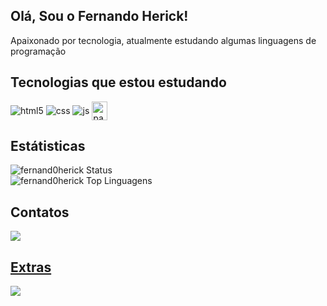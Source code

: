 ## Olá, Sou o Fernando Herick!
Apaixonado por tecnologia, atualmente estudando algumas linguagens de programação

## Tecnologias que estou estudando
<div style="display: inline_block">
    <img align="center" alt="html5" src="https://img.shields.io/badge/HTML5-E34F26?style=for-the-badge&logo=html5&logoColor=white"/>
    <img align="center" alt="css" src="https://img.shields.io/badge/CSS3-1572B6?style=for-the-badge&logo=css3&logoColor=white"/>
    <img align="center" alt="js" src="https://img.shields.io/badge/JavaScript-F7DF1E?style=for-the-badge&logo=javascript&logoColor=black"/>
    <img align="center" alt="pawn" src="https://upload.wikimedia.org/wikipedia/commons/7/71/Pawn_logo.png" width="25" height="30" />
</div>

## Estátisticas
![fernand0herick Status](https://github-readme-stats.vercel.app/api?username=fernand0herick&theme=vue-dracula&show_icons=true&hide_border=false&count_private=true)  
![fernand0herick Top Linguagens](https://github-readme-stats.vercel.app/api/top-langs/?username=fernand0herick&theme=vue-dracula&show_icons=true&hide_border=false&layout=compact)

## Contatos
<div>
  <a href="https://discord.com/users/1017808331609493515" target="_blank"><img loading="lazy" src="https://img.shields.io/badge/Discord-5865F2?style=for-the-badge&logo=discord&logoColor=white&label=fernandoherick."</a>
</div>

## Extras
![](https://komarev.com/ghpvc/?username=fernand0herick&label=Visualizações&style=for-the-badge&abbreviated=true)
